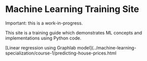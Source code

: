# Machine Learning Training Site

Important: this is a work-in-progress. 

This site is a training guide which demonstrates ML concepts and implementations using Python code.  

[Linear regression using Graphlab model](../machine-learning-specialization/course-1/predicting-house-prices.html
